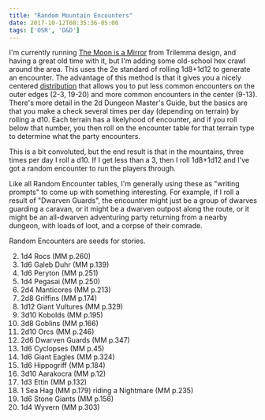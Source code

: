```yaml
---
title: "Random Mountain Encounters"
date: 2017-10-12T08:35:36-05:00
tags: ['OSR', 'D&D']
---
```


I'm currently running [The Moon is a Mirror](http://blog.trilemma.com/2017/02/the-moon-is-mirror.html)
from Trilemma design, and having a great old time with it, but I'm adding some
old-school hex crawl around the area. This uses the 2e standard of rolling
1d8+1d12 to generate an encounter.  The advantage of this method is that it
gives you a nicely centered [distribution](http://anydice.com/program/17d4)
that allows you to put less common encounters on the outer edges (2-3, 19-20)
and more common encounters in the center (9-13). There's more detail in the 2d
Dungeon Master's Guide, but the basics are that you make a check several times
per day (depending on terrain) by rolling a d10. Each terrain has a likelyhood
of encounter, and if you roll below that number, you then roll on the
encounter table for that terrain type to determine what the party encounters.

This is a bit convoluted, but the end result is that in the mountains, three
times per day I roll a d10. If I get less than a 3, then I roll 1d8+1d12 and
I've got a random encounter to run the players through.

Like all Random Encounter tables, I'm generally using these as "writing
prompts" to come up with something interesting.  For example, if I roll a
result of "Dwarven Guards", the encounter might just be a group of dwarves
guarding a caravan, or it might be a dwarven outpost along the route, or it
might be an all-dwarven adventuring party returning from a nearby dungeon,
with loads of loot, and a corpse of their comrade.

Random Encounters are seeds for stories.

<ol start="2">
<li>1d4 Rocs (MM p.260)</li>
<li>1d6 Galeb Duhr (MM p.139)</li>
<li>1d6 Peryton (MM p.251)</li>
<li>1d4 Pegasai (MM p.250)</li>
<li>2d4 Manticores (MM p.213)</li>
<li>2d8 Griffins (MM p.174)</li>
<li>1d12 Giant Vultures (MM p.329)</li>
<li>3d10 Kobolds (MM p.195)</li>
<li>3d8 Goblins (MM p.166)</li>
<li>2d10 Orcs (MM p.246)</li>
<li>2d6 Dwarven Guards (MM p.347)</li>
<li>1d6 Cyclopses (MM p.45)</li>
<li>1d6 Giant Eagles (MM p.324)</li>
<li>1d6 Hippogriff (MM p.184)</li>
<li>3d10 Aarakocra (MM p.12)</li>
<li>1d3 Ettin (MM p.132)</li>
<li>1 Sea Hag (MM p.179) riding a Nightmare (MM p.235)</li>
<li>1d6 Stone Giants (MM p.156)</li>
<li>1d4 Wyvern (MM p.303)</li>
</ol>
